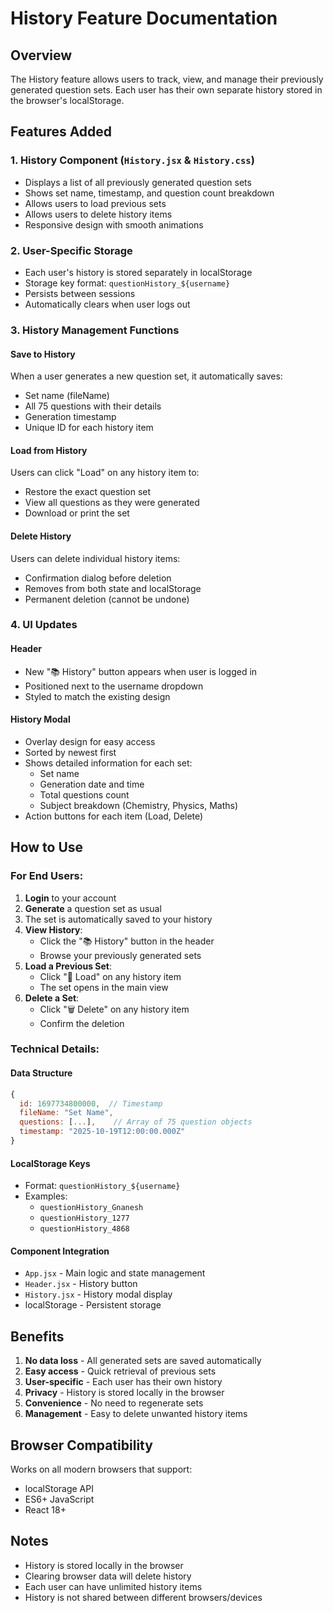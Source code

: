 # History Feature Documentation

## Overview
The History feature allows users to track, view, and manage their previously generated question sets. Each user has their own separate history stored in the browser's localStorage.

## Features Added

### 1. **History Component** (`History.jsx` & `History.css`)
- Displays a list of all previously generated question sets
- Shows set name, timestamp, and question count breakdown
- Allows users to load previous sets
- Allows users to delete history items
- Responsive design with smooth animations

### 2. **User-Specific Storage**
- Each user's history is stored separately in localStorage
- Storage key format: `questionHistory_${username}`
- Persists between sessions
- Automatically clears when user logs out

### 3. **History Management Functions**

#### Save to History
When a user generates a new question set, it automatically saves:
- Set name (fileName)
- All 75 questions with their details
- Generation timestamp
- Unique ID for each history item

#### Load from History
Users can click "Load" on any history item to:
- Restore the exact question set
- View all questions as they were generated
- Download or print the set

#### Delete History
Users can delete individual history items:
- Confirmation dialog before deletion
- Removes from both state and localStorage
- Permanent deletion (cannot be undone)

### 4. **UI Updates**

#### Header
- New "📚 History" button appears when user is logged in
- Positioned next to the username dropdown
- Styled to match the existing design

#### History Modal
- Overlay design for easy access
- Sorted by newest first
- Shows detailed information for each set:
  - Set name
  - Generation date and time
  - Total questions count
  - Subject breakdown (Chemistry, Physics, Maths)
- Action buttons for each item (Load, Delete)

## How to Use

### For End Users:

1. **Login** to your account
2. **Generate** a question set as usual
3. The set is automatically saved to your history
4. **View History**:
   - Click the "📚 History" button in the header
   - Browse your previously generated sets
5. **Load a Previous Set**:
   - Click "📖 Load" on any history item
   - The set opens in the main view
6. **Delete a Set**:
   - Click "🗑️ Delete" on any history item
   - Confirm the deletion

### Technical Details:

#### Data Structure
```javascript
{
  id: 1697734800000,  // Timestamp
  fileName: "Set Name",
  questions: [...],    // Array of 75 question objects
  timestamp: "2025-10-19T12:00:00.000Z"
}
```

#### LocalStorage Keys
- Format: `questionHistory_${username}`
- Examples:
  - `questionHistory_Gnanesh`
  - `questionHistory_1277`
  - `questionHistory_4868`

#### Component Integration
- `App.jsx` - Main logic and state management
- `Header.jsx` - History button
- `History.jsx` - History modal display
- localStorage - Persistent storage

## Benefits

1. **No data loss** - All generated sets are saved automatically
2. **Easy access** - Quick retrieval of previous sets
3. **User-specific** - Each user has their own history
4. **Privacy** - History is stored locally in the browser
5. **Convenience** - No need to regenerate sets
6. **Management** - Easy to delete unwanted history items

## Browser Compatibility
Works on all modern browsers that support:
- localStorage API
- ES6+ JavaScript
- React 18+

## Notes
- History is stored locally in the browser
- Clearing browser data will delete history
- Each user can have unlimited history items
- History is not shared between different browsers/devices
